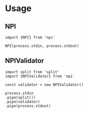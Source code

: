 # Usage #

## NPI ##
```
import {NPI} from 'npi'

NPI(process.stdin, process.stdout)
```

## NPIValidator ##
```
import split from 'split'
import {NPIValidator} from 'npi'

const validator = new NPIValidator()

process.stdin
.pipe(split())
.pipe(validator)
.pipe(process.stdout)
```
